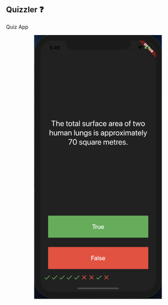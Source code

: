 ## Quizzler ❓

Quiz App


<p align="center">
  <img align="center" width="350" src="screenshots/quiz.png" alt="Quiz" />
</p>
